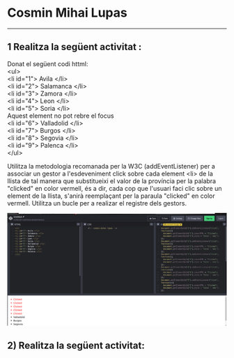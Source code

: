 # Cosmin Mihai Lupas
---------------------------------------------------------
## 1 Realitza la següent activitat : 
Donat el següent codi httml:<br/>
&lt;ul&gt; <br/>
  &lt;li id="1"&gt; Avila &lt;/li&gt; <br/>
  &lt;li id="2"&gt; Salamanca &lt;/li&gt; <br/>
  &lt;li id="3"&gt; Zamora &lt;/li&gt; <br/>
  &lt;li id="4"&gt; Leon &lt;/li&gt; <br/>
  &lt;li id="5"&gt; Soria &lt;/li&gt; <br/>
Aquest element no pot rebre el focus    <br/>
  &lt;li id="6"&gt; Valladolid &lt;/li&gt; <br/>
  &lt;li id="7"&gt; Burgos &lt;/li&gt; <br/>
  &lt;li id="8"&gt; Segovia &lt;/li&gt; <br/>
  &lt;li id="9"&gt; Palenca &lt;/li&gt; <br/>
&lt;/ul&gt; <br/>

Utilitza la metodologia recomanada per la W3C (addEventListener) per a associar un gestor a l'esdeveniment click sobre cada element &lt;li&gt; de la llista de tal manera que substitueixi el valor de la província per la palabra "clicked" en color vermell, és a dir, cada cop que l'usuari faci clic sobre un element de la llista, s'anirà reemplaçant per la paraula "clicked" en color vermell. Utilitza un bucle per a realizar el registre dels gestors.

![](https://github.com/cosminlupas/Exercici1-Esdeveniments/blob/master/una.png)

## 2) Realitza la següent activitat:
